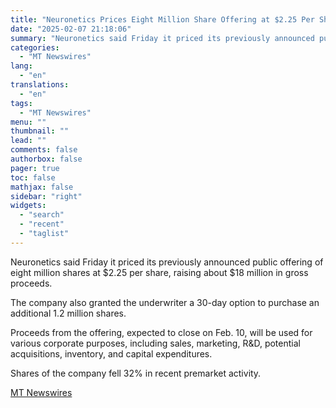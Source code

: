 ```yaml
---
title: "Neuronetics Prices Eight Million Share Offering at $2.25 Per Share"
date: "2025-02-07 21:18:06"
summary: "Neuronetics said Friday it priced its previously announced public offering of eight million shares at $2.25 per share, raising about $18 million in gross proceeds. The company also granted the underwriter a 30-day option to purchase an additional 1.2 million shares. Proceeds from the offering, expected to close on Feb...."
categories:
  - "MT Newswires"
lang:
  - "en"
translations:
  - "en"
tags:
  - "MT Newswires"
menu: ""
thumbnail: ""
lead: ""
comments: false
authorbox: false
pager: true
toc: false
mathjax: false
sidebar: "right"
widgets:
  - "search"
  - "recent"
  - "taglist"
---
```


Neuronetics said Friday it priced its previously announced public offering of eight million shares at $2.25 per share, raising about $18 million in gross proceeds.

The company also granted the underwriter a 30-day option to purchase an additional 1.2 million shares.

Proceeds from the offering, expected to close on Feb. 10, will be used for various corporate purposes, including sales, marketing, R&D, potential acquisitions, inventory, and capital expenditures.

Shares of the company fell 32% in recent premarket activity.

[MT Newswires](https://www.tradingview.com/news/mtnewswires.com:20250207:A3312459:0/)
